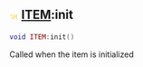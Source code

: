 ## ![shared](../../.gitbook/assets/shared.png) [ITEM](https://iaswiki.rawr.dev/readme/item):init

```lua
void ITEM:init()
```

Called when the item is initialized
